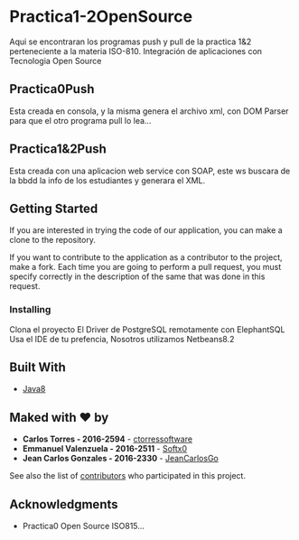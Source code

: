 # Practica1-2OpenSource
Aqui se encontraran los programas push y pull de la practica 1&2 perteneciente a la materia ISO-810. Integración de aplicaciones con Tecnologia Open Source


## Practica0Push
Esta creada en consola, y la misma genera el archivo xml, con DOM Parser para que el otro programa pull lo lea...

## Practica1&2Push
Esta creada con una aplicacion web service con SOAP, este ws buscara de la bbdd la info de los estudiantes y generara el XML.

## Getting Started

If you are interested in trying the code of our application, you can make a clone to the repository.

If you want to contribute to the application as a contributor to the project, make a fork. Each time you are going to perform a pull request, you must specify correctly in the description of the same that was done in this request.

### Installing

Clona el proyecto
El Driver de PostgreSQL remotamente con ElephantSQL
Usa el IDE de tu prefencia, Nosotros utilizamos Netbeans8.2

## Built With

* [Java8](http://www.oracle.com/technetwork/java/javase/downloads/jdk8-downloads-2133151.html)

## Maked with ♥ by

* **Carlos Torres - 2016-2594**        - [ctorressoftware](https://github.com/ctorressoftware)
* **Emmanuel Valenzuela - 2016-2511**  - [Softx0](https://github.com/Softx0)
* **Jean Carlos Gonzales - 2016-2330** - [JeanCarlosGo](https://github.com/JeanCarlosGo)

See also the list of [contributors](https://github.com/ISO815-810/Practica0/contributors) who participated in this project.

## Acknowledgments

* Practica0 Open Source ISO815...
